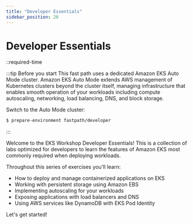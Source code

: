 ```yaml
---
title: "Developer Essentials"
sidebar_position: 20
---
```


# Developer Essentials

::required-time

:::tip Before you start
This fast path uses a dedicated Amazon EKS Auto Mode cluster. Amazon EKS Auto Mode extends AWS management of Kubernetes clusters beyond the cluster itself, managing infrastructure that enables smooth operation of your workloads including compute autoscaling, networking, load balancing, DNS, and block storage.

Switch to the Auto Mode cluster:

```bash
$ prepare-environment fastpath/developer
```
:::

Welcome to the EKS Workshop Developer Essentials! This is a collection of labs optimized for developers to learn the features of Amazon EKS most commonly required when deploying workloads.

Throughout this series of exercises you'll learn:

- How to deploy and manage containerized applications on EKS
- Working with persistent storage using Amazon EBS
- Implementing autoscaling for your workloads
- Exposing applications with load balancers and DNS
- Using AWS services like DynamoDB with EKS Pod Identity

Let's get started!
